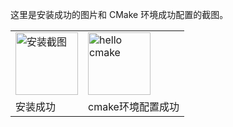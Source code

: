 这里是安装成功的图片和 CMake 环境成功配置的截图。

<table>
  <tr>
    <td><img src="[https://github.com/likelilyhood/lazyFishEnjoyment-/blob/bf06a6dee68c73cd6855202677d408d8eb8d2e58/success_install.png?raw=true]" alt="安装截图" width="100"></td>
    <td><img src="[https://github.com/likelilyhood/lazyFishEnjoyment-/blob/bf06a6dee68c73cd6855202677d408d8eb8d2e58/wellBuildEnvirnoment.png?raw=true]" alt="hello cmake" width="100"></td>
  </tr>
  <tr>
    <td>安装成功</td>
    <td>cmake环境配置成功</td>
  </tr>
</table>
